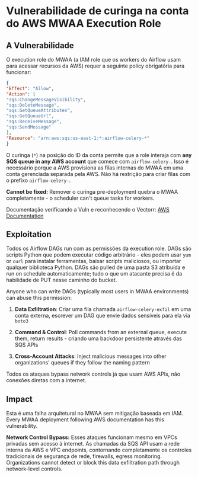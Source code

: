 # Vulnerabilidade de curinga na conta do AWS MWAA Execution Role

## A Vulnerabilidade

O execution role do MWAA (a IAM role que os workers do Airflow usam para acessar recursos da AWS) requer a seguinte policy obrigatória para funcionar:
```json
{
"Effect": "Allow",
"Action": [
"sqs:ChangeMessageVisibility",
"sqs:DeleteMessage",
"sqs:GetQueueAttributes",
"sqs:GetQueueUrl",
"sqs:ReceiveMessage",
"sqs:SendMessage"
],
"Resource": "arn:aws:sqs:us-east-1:*:airflow-celery-*"
}
```
O curinga (`*`) na posição do ID da conta permite que a role interaja com **any SQS queue in any AWS account** que comece com `airflow-celery-`. Isso é necessário porque a AWS provisiona as filas internas do MWAA em uma conta gerenciada separada pela AWS. Não há restrição para criar filas com o prefixo `airflow-celery-`.

**Cannot be fixed:** Remover o curinga pre-deployment quebra o MWAA completamente - o scheduler can't queue tasks for workers.

Documentação verificando a Vuln e reconhecendo o Vectorr: [AWS Documentation](https://docs.aws.amazon.com/mwaa/latest/userguide/mwaa-create-role.html)

## Exploitation

Todos os Airflow DAGs run com as permissões da execution role. DAGs são scripts Python que podem executar código arbitrário - eles podem usar `yum` or `curl` para instalar ferramentas, baixar scripts maliciosos, ou importar qualquer biblioteca Python. DAGs são pulled de uma pasta S3 atribuída e run on schedule automaticamente; tudo o que um atacante precisa é da habilidade de PUT nesse caminho do bucket.

Anyone who can write DAGs (typically most users in MWAA environments) can abuse this permission:

1. **Data Exfiltration**: Criar uma fila chamada `airflow-celery-exfil` em uma conta externa, escrever um DAG que envie dados sensíveis para ela via `boto3`

2. **Command & Control**: Poll commands from an external queue, execute them, return results - criando uma backdoor persistente através das SQS APIs

3. **Cross-Account Attacks**: Inject malicious messages into other organizations' queues if they follow the naming pattern

Todos os ataques bypass network controls já que usam AWS APIs, não conexões diretas com a internet.

## Impact

Esta é uma falha arquitetural no MWAA sem mitigação baseada em IAM. Every MWAA deployment following AWS documentation has this vulnerability.

**Network Control Bypass:** Esses ataques funcionam mesmo em VPCs privadas sem acesso à internet. As chamadas da SQS API usam a rede interna da AWS e VPC endpoints, contornando completamente os controles tradicionais de segurança de rede, firewalls, egress monitoring. Organizations cannot detect or block this data exfiltration path through network-level controls.

